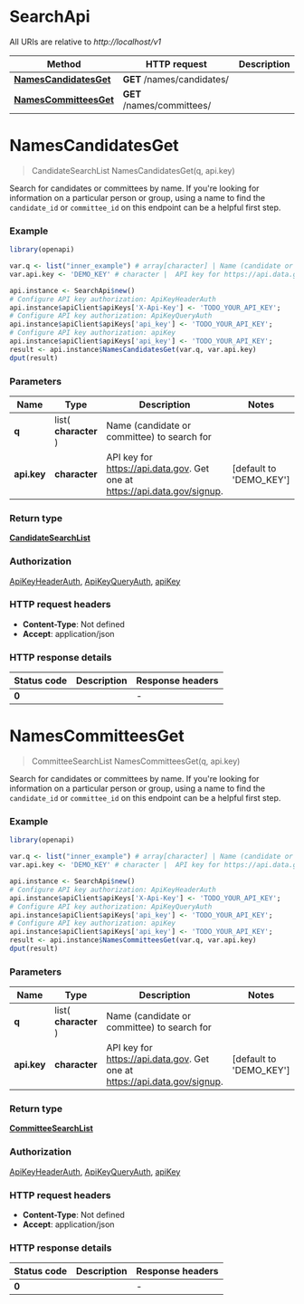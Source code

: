 # SearchApi

All URIs are relative to *http://localhost/v1*

Method | HTTP request | Description
------------- | ------------- | -------------
[**NamesCandidatesGet**](SearchApi.md#NamesCandidatesGet) | **GET** /names/candidates/ | 
[**NamesCommitteesGet**](SearchApi.md#NamesCommitteesGet) | **GET** /names/committees/ | 


# **NamesCandidatesGet**
> CandidateSearchList NamesCandidatesGet(q, api.key)



 Search for candidates or committees by name. If you're looking for information on a particular person or group, using a name to find the `candidate_id` or `committee_id` on this endpoint can be a helpful first step. 

### Example
```R
library(openapi)

var.q <- list("inner_example") # array[character] | Name (candidate or committee) to search for
var.api.key <- 'DEMO_KEY' # character |  API key for https://api.data.gov. Get one at https://api.data.gov/signup. 

api.instance <- SearchApi$new()
# Configure API key authorization: ApiKeyHeaderAuth
api.instance$apiClient$apiKeys['X-Api-Key'] <- 'TODO_YOUR_API_KEY';
# Configure API key authorization: ApiKeyQueryAuth
api.instance$apiClient$apiKeys['api_key'] <- 'TODO_YOUR_API_KEY';
# Configure API key authorization: apiKey
api.instance$apiClient$apiKeys['api_key'] <- 'TODO_YOUR_API_KEY';
result <- api.instance$NamesCandidatesGet(var.q, var.api.key)
dput(result)
```

### Parameters

Name | Type | Description  | Notes
------------- | ------------- | ------------- | -------------
 **q** | list( **character** )| Name (candidate or committee) to search for | 
 **api.key** | **character**|  API key for https://api.data.gov. Get one at https://api.data.gov/signup.  | [default to &#39;DEMO_KEY&#39;]

### Return type

[**CandidateSearchList**](CandidateSearchList.md)

### Authorization

[ApiKeyHeaderAuth](../README.md#ApiKeyHeaderAuth), [ApiKeyQueryAuth](../README.md#ApiKeyQueryAuth), [apiKey](../README.md#apiKey)

### HTTP request headers

 - **Content-Type**: Not defined
 - **Accept**: application/json

### HTTP response details
| Status code | Description | Response headers |
|-------------|-------------|------------------|
| **0** |  |  -  |

# **NamesCommitteesGet**
> CommitteeSearchList NamesCommitteesGet(q, api.key)



 Search for candidates or committees by name. If you're looking for information on a particular person or group, using a name to find the `candidate_id` or `committee_id` on this endpoint can be a helpful first step. 

### Example
```R
library(openapi)

var.q <- list("inner_example") # array[character] | Name (candidate or committee) to search for
var.api.key <- 'DEMO_KEY' # character |  API key for https://api.data.gov. Get one at https://api.data.gov/signup. 

api.instance <- SearchApi$new()
# Configure API key authorization: ApiKeyHeaderAuth
api.instance$apiClient$apiKeys['X-Api-Key'] <- 'TODO_YOUR_API_KEY';
# Configure API key authorization: ApiKeyQueryAuth
api.instance$apiClient$apiKeys['api_key'] <- 'TODO_YOUR_API_KEY';
# Configure API key authorization: apiKey
api.instance$apiClient$apiKeys['api_key'] <- 'TODO_YOUR_API_KEY';
result <- api.instance$NamesCommitteesGet(var.q, var.api.key)
dput(result)
```

### Parameters

Name | Type | Description  | Notes
------------- | ------------- | ------------- | -------------
 **q** | list( **character** )| Name (candidate or committee) to search for | 
 **api.key** | **character**|  API key for https://api.data.gov. Get one at https://api.data.gov/signup.  | [default to &#39;DEMO_KEY&#39;]

### Return type

[**CommitteeSearchList**](CommitteeSearchList.md)

### Authorization

[ApiKeyHeaderAuth](../README.md#ApiKeyHeaderAuth), [ApiKeyQueryAuth](../README.md#ApiKeyQueryAuth), [apiKey](../README.md#apiKey)

### HTTP request headers

 - **Content-Type**: Not defined
 - **Accept**: application/json

### HTTP response details
| Status code | Description | Response headers |
|-------------|-------------|------------------|
| **0** |  |  -  |

